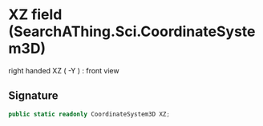 # XZ field (SearchAThing.Sci.CoordinateSystem3D)
right handed XZ ( -Y ) : front view

## Signature
```csharp
public static readonly CoordinateSystem3D XZ;
```
